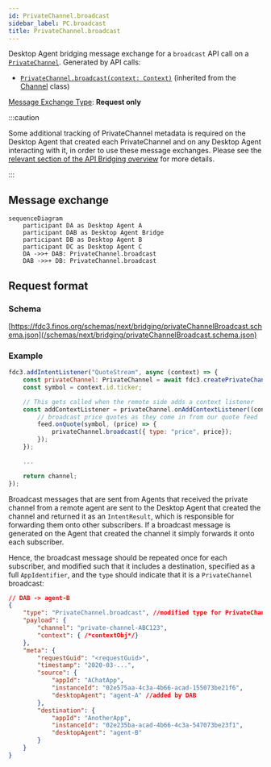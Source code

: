 ```yaml
---
id: PrivateChannel.broadcast
sidebar_label: PC.broadcast
title: PrivateChannel.broadcast
---
```


Desktop Agent bridging message exchange for a `broadcast` API call on a [`PrivateChannel`](../../api/ref/PrivateChannel). Generated by API calls:

* [`PrivateChannel.broadcast(context: Context)`](../../api/ref/Channel#broadcast) (inherited from the [Channel](../../api/ref/Channel#broadcast) class)

[Message Exchange Type](../spec#individual-message-exchanges): **Request only**

:::caution

Some additional tracking of PrivateChannel metadata is required on the Desktop Agent that created each PrivateChannel and on any Desktop Agent interacting with it, in order to use these message exchanges. Please see the [relevant section of the API Bridging overview](../spec#privatechannels) for more details.

:::

## Message exchange

```mermaid
sequenceDiagram
    participant DA as Desktop Agent A
    participant DAB as Desktop Agent Bridge
    participant DB as Desktop Agent B
    participant DC as Desktop Agent C
    DA ->>+ DAB: PrivateChannel.broadcast
    DAB ->>+ DB: PrivateChannel.broadcast
```

## Request format

### Schema

[https://fdc3.finos.org/schemas/next/bridging/privateChannelBroadcast.schema.json](/schemas/next/bridging/privateChannelBroadcast.schema.json)

### Example

```javascript
fdc3.addIntentListener("QuoteStream", async (context) => {
    const privateChannel: PrivateChannel = await fdc3.createPrivateChannel();
    const symbol = context.id.ticker;

    // This gets called when the remote side adds a context listener
    const addContextListener = privateChannel.onAddContextListener((contextType) => {
        // broadcast price quotes as they come in from our quote feed
        feed.onQuote(symbol, (price) => {
            privateChannel.broadcast({ type: "price", price});
        });
    });

    ...

    return channel;
});
```

Broadcast messages that are sent from Agents that received the private channel from a remote agent are sent to the Desktop Agent that created the channel and returned it as an `IntentResult`, which is responsible for forwarding them onto other subscribers. If a broadcast message is generated on the Agent that created the channel it simply forwards it onto each subscriber.

Hence, the broadcast message should be repeated once for each subscriber, and modified such that it includes a destination, specified as a full `AppIdentifier`, and the `type` should indicate that it is a `PrivateChannel` broadcast:

```json
// DAB -> agent-B
{
    "type": "PrivateChannel.broadcast", //modified type for PrivateChannel broadcasts
    "payload": {
        "channel": "private-channel-ABC123",
        "context": { /*contextObj*/}
    },
    "meta": {
        "requestGuid": "<requestGuid>",
        "timestamp": "2020-03-...",
        "source": {
            "appId": "AChatApp",
            "instanceId": "02e575aa-4c3a-4b66-acad-155073be21f6",
            "desktopAgent": "agent-A" //added by DAB
        },
        "destination": {
            "appId": "AnotherApp",
            "instanceId": "02e235ba-acad-4b66-4c3a-547073be23f1",
            "desktopAgent": "agent-B"
        }
    }
}
```
